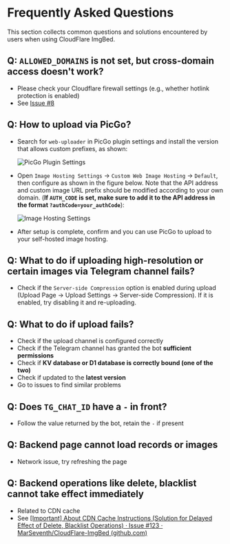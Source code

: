 # Frequently Asked Questions

This section collects common questions and solutions encountered by users when using CloudFlare ImgBed.

## Q: `ALLOWED_DOMAINS` is not set, but cross-domain access doesn't work?

- Please check your Cloudflare firewall settings (e.g., whether hotlink protection is enabled)
- See [Issue #8](https://github.com/MarSeventh/CloudFlare-ImgBed/issues/8)

## Q: How to upload via PicGo?

- Search for `web-uploader` in PicGo plugin settings and install the version that allows custom prefixes, as shown:

  ![PicGo Plugin Settings](/images/qa/picgo-plugin.png)

- Open `Image Hosting Settings` -> `Custom Web Image Hosting` -> `Default`, then configure as shown in the figure below. Note that the API address and custom image URL prefix should be modified according to your own domain. (**If `AUTH_CODE` is set, make sure to add it to the API address in the format `?authCode=your_authCode`**):

  ![Image Hosting Settings](/images/qa/picgo-config.png)

- After setup is complete, confirm and you can use PicGo to upload to your self-hosted image hosting.

## Q: What to do if uploading high-resolution or certain images via Telegram channel fails?

- Check if the `Server-side Compression` option is enabled during upload (Upload Page -> Upload Settings -> Server-side Compression). If it is enabled, try disabling it and re-uploading.

## Q: What to do if upload fails?

- Check if the upload channel is configured correctly
- Check if the Telegram channel has granted the bot **sufficient permissions**
- Check if **KV database or D1 database is correctly bound (one of the two)**
- Check if updated to the **latest version**
- Go to issues to find similar problems

## Q: Does `TG_CHAT_ID` have a `-` in front?

- Follow the value returned by the bot, retain the `-` if present

## Q: Backend page cannot load records or images

- Network issue, try refreshing the page

## Q: Backend operations like delete, blacklist cannot take effect immediately

- Related to CDN cache
- See [[Important] About CDN Cache Instructions (Solution for Delayed Effect of Delete, Blacklist Operations) · Issue #123 · MarSeventh/CloudFlare-ImgBed (github.com)](https://github.com/MarSeventh/CloudFlare-ImgBed/issues/123)